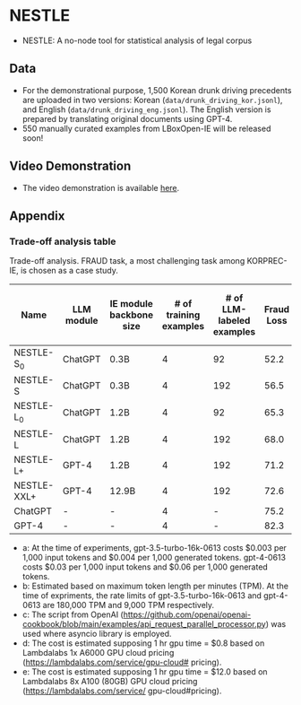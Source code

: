 # NESTLE
- NESTLE: A no-node tool for statistical analysis of legal corpus

## Data
- For the demonstrational purpose, 1,500 Korean drunk driving precedents are uploaded in two versions: Korean (`data/drunk_driving_kor.jsonl`), and English  (`data/drunk_driving_eng.jsonl`). The English version is prepared by translating original documents using GPT-4.
- 550 manually curated examples from LBoxOpen-IE will be released soon!

## Video Demonstration
- The video demonstration is available [here]().
## Appendix
### Trade-off analysis table
Trade-off analysis. FRAUD task, a most challenging task among KORPREC-IE, is chosen as a case study.

| Name          | LLM module | IE module backbone size | \# of training examples | \# of LLM-labeled examples | Fraud Loss | Fraud Loss-A | Labeling cost (\$) | API cost (\$) | API cost t-lb (m) | API cost t-exp (m) | Model cost (\$) | Model cost t-train | Model cost t-infer | Tot. cost (0.1k) (\$) | Tot. cost (0.1k) t (m) | Tot. cost (10k) (\$) | Tot. cost (10k) t (m) | Tot. cost (1m) (\$) | Tot. cost (1m) t (m) |
|---------------|------------|-------------------------|-------------------------|----------------------------|------------|--------------|---------------|---------------|-------------------|--------------------|-----------------|-------------|--------------------|-----------------------|------------------------|----------------------|-----------------------|---------------------|----------------------|
| NESTLE-S$_0$   | ChatGPT    | 0.3B                   | 4                      | 92                        | 52.2       | 0.0          | 1.2           | 1.7$^a$       | 3.2$^b$           | 2.4$^c$            | 0.2$^d$         | 15                 | 0.2                  | 3                     | 20                    | 3                     | 40                    | 30                    | 2,000                 |
| NESTLE-S       | ChatGPT    | 0.3B                   | 4                      | 192                       | 56.5       | 0.0          | 1.2           | 3.6           | 6.7               | 10.6               | 0.44            | 30                 | 0.2                  | 5                     | 40                    | 6                     | 60                    | 30                    | 2,000                 |
| NESTLE-L$_0$   | ChatGPT    | 1.2B                   | 4                      | 92                        | 65.3       | 0.0          | 1.2           | 1.7           | 3.2               | 2.4                | 1.5             | 110                | 0.6                  | 4                     | 100                   | 5                     | 200                   | 80                    | 6,000                 |
| NESTLE-L       | ChatGPT    | 1.2B                   | 4                      | 192                       | 68.0       | 11.8         | 1.2           | 3.6           | 6.7               | 10.6               | 2.3             | 170                | 0.6                  | 7                     | 200                   | 8                     | 200                   | 90                    | 6,000                 |
| NESTLE-L+      | GPT-4      | 1.2B                   | 4                      | 192                       | 71.2       | 38.1         | 1.2           | 35.8          | 119               | 125                | 2.3             | 170                | 0.6                  | 40                    | 300                   | 40                    | 300                   | 100                   | 6,000                 |
| NESTLE-XXL+    | GPT-4      | 12.9B                  | 4                      | 192                       | 72.6       | 28.6         | 1.2           | 35.8          | 119               | 125                | 20.8$^e$        | 100                | 2                    | 60                    | 200                   | 100                   | 400                   | 4,000                 | 20,000                |
| ChatGPT       | -          | -                      | 4                      | -                         | 75.2       | 34.8         | 1.2           | 2.0           | 3.6               | 3.7                | 0               | 0                  | 0                    | 3.2                   | 3.6                   | 200                   | 360                   | 20,000                | 36,000                |
| GPT-4       | -          | -                      | 4                      | -                         | 82.3       | 59.3         | 1.2           | 19           | 64               | 74                | 0               | 0                  | 0                    | 2 0                  | 63                   | 1,900                   | 6300                   | 190,000                | 6,000                |


- a: At the time of experiments, gpt-3.5-turbo-16k-0613 costs $0.003 per 1,000 input tokens and $0.004 per 1,000 generated tokens. gpt-4-0613 costs $0.03 per 1,000 input tokens and $0.06 per 1,000 generated tokens.
- b: Estimated based on maximum token length per minutes (TPM). At the time of expriments, the rate limits of gpt-3.5-turbo-16k-0613 and gpt-4-0613 are 180,000 TPM and 9,000 TPM respectively.
- c: The script from OpenAI (https://github.com/openai/openai-cookbook/blob/main/examples/api_request_parallel_processor.py) was used where
asyncio library is employed.
- d: The cost is estimated supposing 1 hr gpu time = $0.8 based on Lambdalabs 1x A6000 GPU cloud pricing (https://lambdalabs.com/service/gpu-cloud#
pricing).
- e: The cost is estimated supposing 1 hr gpu time = $12.0 based on Lambdalabs 8x A100 (80GB) GPU cloud pricing (https://lambdalabs.com/service/
gpu-cloud#pricing).